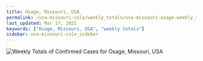 ```yaml
---
title: Osage, Missouri, USA
permalink: /usa-missouri-cole/weekly_totals/usa-missouri-osage-weekly_totals.html
last_updated: Mar 17, 2021
keywords: ["Osage, Missouri, USA", "weekly totals"]
sidebar: usa-missouri-cole_sidebar
---
```


![Weekly Totals of Confirmed Cases for Osage, Missouri, USA](/covid_tracker/images/graphs/usa-missouri-osage-weekly_totals_graph.png)
